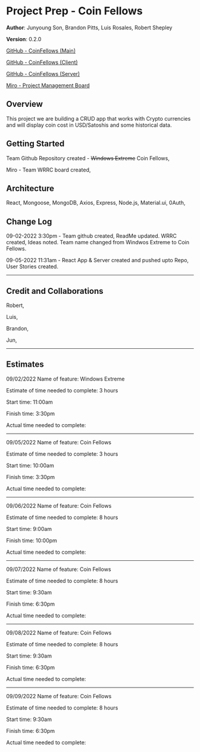 # Project Prep - Coin Fellows

**Author**: Junyoung Son, Brandon Pitts, Luis Rosales, Robert Shepley

**Version**: 0.2.0

[GitHub - CoinFellows (Main)](https://github.com/orgs/coinfellows/repositories)

[GitHub - CoinFellows (Client)](https://github.com/coinfellows/client)

[GitHub - CoinFellows (Server)](https://github.com/coinfellows/server)

[Miro - Project Management Board](https://miro.com/app/board/uXjVPaG79C4=/?share_link_id=474824069726)

## Overview

This project we are building a CRUD app that works with Crypto currencies and will display coin cost in USD/Satoshis and some historical data.

## Getting Started

Team Github Repository created - ~~Windows Extreme~~ Coin Fellows,

Miro - Team WRRC board created,

## Architecture

React, Mongoose, MongoDB, Axios, Express, Node.js, Material.ui, 0Auth,

## Change Log

09-02-2022 3:30pm - Team github created, ReadMe updated. WRRC created, Ideas noted. Team name changed from Windwos Extreme to Coin Fellows.

09-05-2022 11:31am - React App & Server created and pushed upto Repo, User Stories created.

---

## Credit and Collaborations

Robert,

Luis,

Brandon,

Jun,

---

## Estimates

09/02/2022
Name of feature: Windows Extreme

Estimate of time needed to complete: 3 hours

Start time: 11:00am

Finish time: 3:30pm

Actual time needed to complete:

---

09/05/2022
Name of feature: Coin Fellows

Estimate of time needed to complete: 3 hours

Start time: 10:00am

Finish time: 3:30pm

Actual time needed to complete:

---

09/06/2022
Name of feature: Coin Fellows

Estimate of time needed to complete: 8 hours

Start time: 9:00am

Finish time: 10:00pm

Actual time needed to complete:

---

09/07/2022
Name of feature: Coin Fellows

Estimate of time needed to complete: 8 hours

Start time: 9:30am

Finish time: 6:30pm

Actual time needed to complete:

---

09/08/2022
Name of feature: Coin Fellows

Estimate of time needed to complete: 8 hours

Start time: 9:30am

Finish time: 6:30pm

Actual time needed to complete:

---

09/09/2022
Name of feature: Coin Fellows

Estimate of time needed to complete: 8 hours

Start time: 9:30am

Finish time: 6:30pm

Actual time needed to complete:
